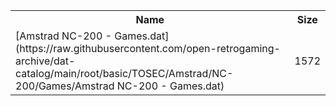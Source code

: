 <table>
<tr><th>Name</th><th>Size</th></tr>
<tr><td>[Amstrad NC-200 - Games.dat](https://raw.githubusercontent.com/open-retrogaming-archive/dat-catalog/main/root/basic/TOSEC/Amstrad/NC-200/Games/Amstrad NC-200 - Games.dat)</td><td>1572</td></tr>
</table>
